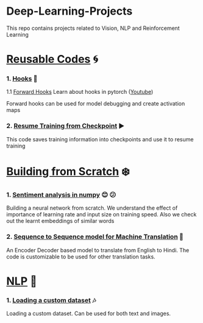 # Deep-Learning-Projects
This repo contains projects related to Vision, NLP and Reinforcement Learning


# [Reusable Codes](https://github.com/UtkarshGarg-UG/Deep-Learning-Projects/tree/main/Reusable-Codes) :cyclone:

### 1. [Hooks](https://github.com/UtkarshGarg-UG/Deep-Learning-Projects/tree/main/Reusable-Codes/Hooks) :dart: 
1.1 [Forward Hooks](https://github.com/UtkarshGarg-UG/Deep-Learning-Projects/blob/main/Reusable-Codes/Hooks/forward_hook.ipynb)
Learn about hooks in pytorch ([Youtube](https://www.youtube.com/watch?v=syLFCVYua6Q))

Forward hooks can be used for model debugging and create activation maps

### 2. [Resume Training from Checkpoint](https://github.com/UtkarshGarg-UG/Deep-Learning-Projects/tree/main/Reusable-Codes/Resuming%20Training) :arrow_forward:
This code saves training information into checkpoints and use it to resume training


# [Building from Scratch](https://github.com/UtkarshGarg-UG/Deep-Learning-Projects/tree/main/Building%20from%20Scratch) :snowflake:

### 1. [Sentiment analysis in numpy](https://github.com/UtkarshGarg-UG/Deep-Learning-Projects/blob/main/Building%20from%20Scratch/Sentiment_analysis_in_numpy.ipynb) :blush: :confused:
Building a neural network from scratch. We understand the effect of importance of learning rate and input size on training speed. 
Also we check out the learnt embeddings of similar words

### 2. [Sequence to Sequence model for Machine Translation](https://github.com/UtkarshGarg-UG/Deep-Learning-Projects/tree/main/Building%20from%20Scratch/seq_to_seq) :flags:
An Encoder Decoder based model to translate from English to Hindi. The code is customizable to be used for other translation tasks.

# [NLP](https://github.com/UtkarshGarg-UG/Deep-Learning-Projects/tree/main/NLP) :star2:

### 1. [Loading a custom dataset](https://github.com/UtkarshGarg-UG/Deep-Learning-Projects/blob/main/NLP/loading%20custom%20dataset.ipynb) :notes:
Loading a custom dataset. Can be used for both text and images.
